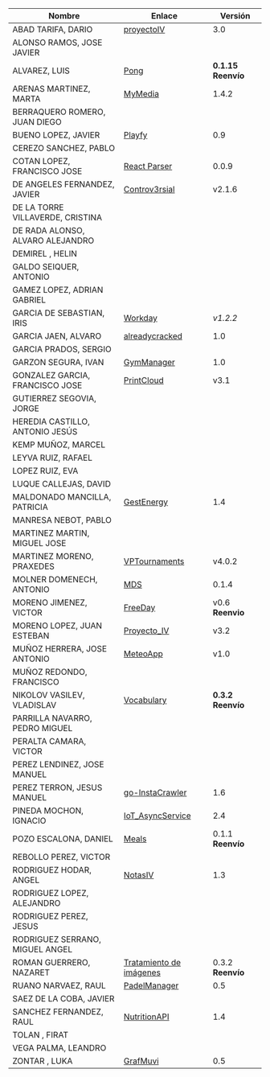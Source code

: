 | Nombre | Enlace | Versión |
|--------|--------|---------|
|ABAD TARIFA, DARIO | [proyectoIV](https://github.com/daraahh/proyectoIV) | 3.0 |
|ALONSO RAMOS, JOSE JAVIER | | |
|ALVAREZ, LUIS | [Pong](https://github.com/lag2k/pong) | **0.1.15 Reenvío**  |
|ARENAS MARTINEZ, MARTA|[MyMedia](https://github.com/MartaArM/proyectoIV1920)| 1.4.2 |
|BERRAQUERO ROMERO, JUAN DIEGO | | |
|BUENO LOPEZ, JAVIER | [Playfy](https://github.com/JaviBL8/Playfy) | 0.9 |
|CEREZO SANCHEZ, PABLO | | |
|COTAN LOPEZ, FRANCISCO JOSE | [React Parser](https://github.com/iscoct/proyectoInfraestructuraVirtual)| 0.0.9 |
|DE ANGELES FERNANDEZ, JAVIER | [Controv3rsial](https://github.com/jdafer98/Controv3rsial) | v2.1.6 |
|DE LA TORRE VILLAVERDE, CRISTINA | | |
|DE RADA ALONSO, ALVARO ALEJANDRO | | |
|DEMIREL , HELIN | | |
|GALDO SEIQUER, ANTONIO | | |
|GAMEZ LOPEZ, ADRIAN GABRIEL | | |
|GARCIA DE SEBASTIAN, IRIS | [Workday](https://github.com/iris-garcia/workday) | *v1.2.2* |
|GARCIA JAEN, ALVARO | [alreadycracked](https://github.com/AlvaroGarciaJaen/alreadycracked) | 1.0 |
|GARCIA PRADOS, SERGIO | | |
|GARZON SEGURA, IVAN | [GymManager](https://github.com/i4vk/GymManager) | 1.0 |
|GONZALEZ GARCIA, FRANCISCO JOSE | [PrintCloud](https://github.com/Neo-Stark/Proyecto-IV-19-20) | v3.1 |
|GUTIERREZ SEGOVIA, JORGE | | |
|HEREDIA CASTILLO, ANTONIO JESÚS| | |
|KEMP MUÑOZ, MARCEL | | |
|LEYVA RUIZ, RAFAEL | | |
|LOPEZ RUIZ, EVA | | |
|LUQUE CALLEJAS, DAVID | | |
|MALDONADO MANCILLA, PATRICIA |[GestEnergy](https://github.com/patriciamaldonado/GestEnergy) |1.4|
|MANRESA NEBOT, PABLO | | |
|MARTINEZ MARTIN, MIGUEL JOSE | | |
|MARTINEZ MORENO, PRAXEDES | [VPTournaments](https://github.com/pramartinez/IV_project) | v4.0.2 |
|MOLNER DOMENECH, ANTONIO | [MDS](https://github.com/antoniomdk/model-deployment-service) | 0.1.4 |
|MORENO JIMENEZ, VICTOR |[FreeDay](https://github.com/VictorMorenoJimenez/IV) |v0.6 **Reenvio** |
|MORENO LOPEZ, JUAN ESTEBAN | [Proyecto_IV](https://github.com/juaneml/IV_1920_Proyecto) | v3.2  |
|MUÑOZ HERRERA, JOSE ANTONIO |[MeteoApp](https://github.com/JoseAntonioMHerrera/MeteoApp) | v1.0 |
|MUÑOZ REDONDO, FRANCISCO | | |
|NIKOLOV VASILEV, VLADISLAV | [Vocabulary](https://github.com/Vol0kin/Vocabulary) | **0.3.2 Reenvío** |
|PARRILLA NAVARRO, PEDRO MIGUEL | | |
|PERALTA CAMARA, VICTOR | | |
|PEREZ LENDINEZ, JOSE MANUEL | | |
|PEREZ TERRON, JESUS MANUEL | [go-InstaCrawler](https://github.com/Jesus-Sheriff/go-InstaCrawler) | 1.6 |
|PINEDA MOCHON, IGNACIO |[IoT_AsyncService](https://github.com/nachop97m/IoT_AsyncService) | 2.4 |
|POZO ESCALONA, DANIEL | [Meals](https://github.com/danipozo/meals) | 0.1.1 **Reenvío** |
|REBOLLO PEREZ, VICTOR | | |
|RODRIGUEZ HODAR, ANGEL | [NotasIV](https://github.com/angelhodar/NotasIV) | 1.3 |
|RODRIGUEZ LOPEZ, ALEJANDRO | | |
|RODRIGUEZ PEREZ, JESUS | | |
|RODRIGUEZ SERRANO, MIGUEL ANGEL | | |
|ROMAN GUERRERO, NAZARET | [Tratamiento de imágenes](https://github.com/nazaretrogue/Microservicio-multimedia) | 0.3.2 **Reenvío** |
|RUANO NARVAEZ, RAUL | [PadelManager](https://github.com/ruanete/PadelManager) | 0.5 |
|SAEZ DE LA COBA, JAVIER | | |
|SANCHEZ FERNANDEZ, RAUL |[NutritionAPI](https://github.com/raulsf6/Proyecto-IV) | 1.4 |
|TOLAN , FIRAT | | |
|VEGA PALMA, LEANDRO | | |
|ZONTAR , LUKA | [GrafMuvi](https://github.com/lzontar/GrafMuvi) | 0.5|
